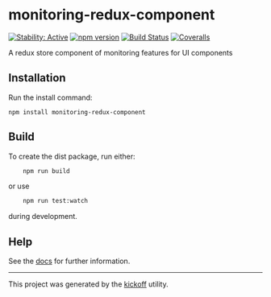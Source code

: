 monitoring-redux-component
==========================

[![Stability: Active](https://masterminds.github.io/stability/active.svg)](https://masterminds.github.io/stability/active.html)
[![npm version][npm-badge]][npm-url]
[![Build Status][travis-badge]][travis-url]
[![Coveralls][BadgeCoveralls]][Coveralls]

A redux store component of monitoring features for UI components 

## Installation

Run the install command:

    npm install monitoring-redux-component


## Build

To create the dist package, run either:

```bash
    npm run build
```

or use

```bash
    npm run test:watch
```

during development.

## Help

See the [docs](https://tombenke.github.io/monitoring-redux-component/) for further information.

---

This project was generated by the [kickoff](https://github.com/tombenke/kickoff) utility.

[npm-badge]: https://badge.fury.io/js/monitoring-redux-component.svg
[npm-url]: https://badge.fury.io/js/monitoring-redux-component
[travis-badge]: https://api.travis-ci.org/tombenke/monitoring-redux-component.svg
[travis-url]: https://travis-ci.org/tombenke/monitoring-redux-component
[Coveralls]: https://coveralls.io/github/tombenke/monitoring-redux-component?branch=master
[BadgeCoveralls]: https://coveralls.io/repos/github/tombenke/monitoring-redux-component/badge.svg?branch=master

